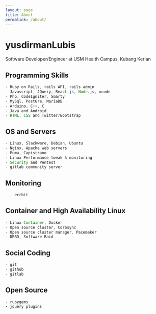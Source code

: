 ```yaml
---
layout: page
title: About
permalink: /about/
---
```


# yusdirmanLubis
Software Developer/Engineer at USM Health Campus, Kubang Kerian

## Programming Skills
```java
- Ruby on Rails, rails API, rails admin
- Javascript, JQuery, React.js, Node.js, xcode
- Php, CodeIgniter, Smarty
- MySql, PostGre, MariaDB
- Arduino, C++, C
- Java and Android
- HTML, CSS and Twitter/Bootstrap
```

## OS and Servers
```java
- Linux, Slackware, Debian, Ubuntu
- Nginx, Apache web servers
- Puma, Capistrano
- Linux Performance tweak & monitoring
- Security and Pentest
- gitlab community server
```

## Monitoring
```java
  - errbit
```

## Container and High Availability Linux
```java
- Linux Container, Docker
- Open source cluster, Corosync
- Open source cluster manager, Pacemaker
- DRBD, Software Raid
```
## Social Coding
```c
- git
- github
- gitlab
```
## Open Source
```ruby
- rubygems
- jquery plugins
```

